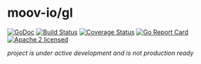 moov-io/gl
===

[![GoDoc](https://godoc.org/github.com/moov-io/gl?status.svg)](https://godoc.org/github.com/moov-io/gl)
[![Build Status](https://travis-ci.com/moov-io/gl.svg?branch=master)](https://travis-ci.com/moov-io/gl)
[![Coverage Status](https://codecov.io/gh/moov-io/gl/branch/master/graph/badge.svg)](https://codecov.io/gh/moov-io/gl)
[![Go Report Card](https://goreportcard.com/badge/github.com/moov-io/gl)](https://goreportcard.com/report/github.com/moov-io/gl)
[![Apache 2 licensed](https://img.shields.io/badge/license-Apache2-blue.svg)](https://raw.githubusercontent.com/moov-io/gl/master/LICENSE)

*project is under active development and is not production ready*
